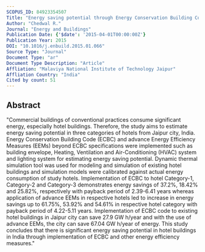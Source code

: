 ```yaml
---
SCOPUS_ID: 84923354507
Title: "Energy saving potential through Energy Conservation Building Code and advance energy efficiency measures in hotel buildings of Jaipur City, India"
Author: "Chedwal R."
Journal: "Energy and Buildings"
Publication Date: {'$date': '2015-04-01T00:00:00Z'}
Publication Year: 2015
DOI: "10.1016/j.enbuild.2015.01.066"
Source Type: "Journal"
Document Type: "ar"
Document Type Description: "Article"
Affliation: "Malaviya National Institute of Technology Jaipur"
Affliation Country: "India"
Cited by count: 51
---
```


## Abstract
"Commercial buildings of conventional practices consume significant energy, especially hotel buildings. Therefore, the study aims to estimate energy saving potential in three categories of hotels from Jaipur city, India. Energy Conservation Building Code (ECBC) and advance Energy Efficiency Measures (EEMs) beyond ECBC specifications were implemented such as building envelope, Heating, Ventilation and Air-Conditioning (HVAC) system and lighting system for estimating energy saving potential. Dynamic thermal simulation tool was used for modeling and simulation of existing hotel buildings and simulation models were calibrated against actual energy consumption of study hotels. Implementation of ECBC to hotel Category-1, Category-2 and Category-3 demonstrates energy savings of 37.2%, 18.42% and 25.82%, respectively with payback period of 2.39-6.41 years whereas application of advance EEMs in respective hotels led to increase in energy savings up to 61.75%, 53.92% and 54.61% in respective hotel category with payback period of 4.22-5.11 years. Implementation of ECBC code to existing hotel buildings in Jaipur city can save 27.9 GW h/year and with the use of advance EEMs, the city can save 67.04 GW h/year of energy. This study concludes that there is significant energy saving potential in hotel buildings in India through implementation of ECBC and other energy efficiency measures."
